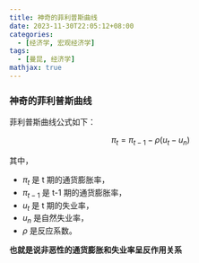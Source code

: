 ```yaml
---
title: 神奇的菲利普斯曲线
date: 2023-11-30T22:05:12+08:00
categories:
  - [经济学, 宏观经济学]
tags: 
  - [曼昆, 经济学]
mathjax: true
---
```


### 神奇的菲利普斯曲线

菲利普斯曲线公式如下：

<!-- more -->


$$
\pi_t = \pi_{t-1} - \rho(u_t - u_n)
$$

其中，
- $\pi_t$ 是 t 期的通货膨胀率，
- $\pi_{t-1}$ 是 t-1 期的通货膨胀率，
- $u_t$ 是 t 期的失业率，
- $u_n$ 是自然失业率，
- $\rho$ 是反应系数。

**也就是说非恶性的通货膨胀和失业率呈反作用关系**


